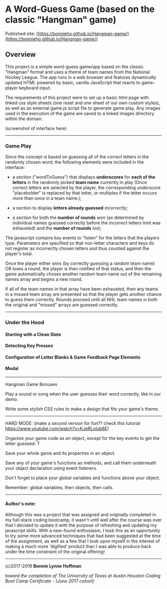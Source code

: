 # A Word-Guess Game (based on the classic "Hangman" game)

Published site: [https://bonnieho.github.io/Hangman-game/](https://bonnieho.github.io/Hangman-game/)

## Overview

This project is a simple word-guess game/app based on the classic "Hangman" format and uses a theme of team names from the National Hockey League. The app runs in a web browser and features dynamically updated HTML powered by basic, vanilla JavaScript that reacts to game-player keyboard input.

The requirements of this project were to set up a basic html page with linked css style sheets (one reset and one sheet of our own custom styles), as well as an external game.js script file to generate game play. Any images used in the execution of the game are saved to a linked images directory within the domain.

(screenshot of interface here)

- - -

### Game Play

Since the concept is based on guessing all of the correct letters in the randomly chosen word, the following elements were included in the interface:

* a section ("wordToGuess") that displays **underscores** for **each of the letters** in the randomly picked **team name** currently in play (Once correct letters are selected by the player, the corresponding underscore "placeholder" is replaced by that letter, or multiples if the letter occurs more than once in a team name.);

* a section to display **letters already guessed** *incorrectly*;

* a section for both the **number of rounds** *won* (as determined by individual names guessed correctly before the incorrect letters limit was exhausted) and the **number of rounds** *lost*;

The javascript contains key events to "listen" for the letters that the players type. Parameters are specified so that non-letter characters and keys do not register as incorrectly chosen letters and thus counted against the player's total.

Once the player either wins (by correctly guessing a random team name) OR loses a round, the player is then notified of that status, and then the game automatically choses another random team name out of the remaining names array and begins a new round. 

If all of the team names in that array have been exhausted, then any teams in a missed team array are presented so that the player gets another chance to guess them correctly. Rounds proceed until all NHL team names in both the original and "missed" arrays are guessed correctly.


- - -

### Under the Hood

#### Starting with a Clean Slate

#### Detecting Key Presses

#### Configuration of Letter Blanks & Game Feedback Page Elements

#### Modal

- - - 

Hangman Game Bonuses

Play a sound or song when the user guesses their word correctly, like in our demo.

Write some stylish CSS rules to make a design that fits your game's theme.

- - - 

HARD MODE: (make a second version for fun??  check this tutorial https://www.youtube.com/watch?v=KJeRLolub8E)

Organize your game code as an object, except for the key events to get the letter guessed. T

Save your whole game and its properties in an object.

Save any of your game's functions as methods, and call them underneath your object declaration using event listeners.

Don't forget to place your global variables and functions above your object.

Remember: global variables, then objects, then calls.

- - -

#### Author's note:

Although this was a project that was assigned and originally completed in my full-stack coding bootcamp, it wasn't until well after the course was over that I decided to update it with the purpose of refreshing and updating my javascript skills. With a new-found enthusiasm, I took this as an opportunity to try some more advanced techniques that had been suggested at the time of the assignment, as well as a few that I took upon myself in the interest of making a much more 'digified' product than I was able to produce back under the time constraint of the original offering!


- - - 


(c)2017-2019 __Bonnie Lynne Hoffman__ 

*toward the completion of The University of Texas at Austin Houston Coding Boot Camp Certificate - (June 2017 cohort)*




